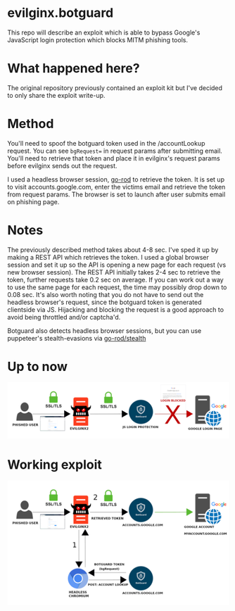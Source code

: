 # evilginx.botguard
This repo will describe an exploit which is able to bypass Google's JavaScript login protection which blocks MITM phishing tools.

# What happened here?
The original repository previously contained an exploit kit but I've decided to only share the exploit write-up.

# Method

You'll need to spoof the botguard token used in the /accountLookup request.
You can see `bgRequest=` in request params after submitting email.
You'll need to retrieve that token and place it in evilginx's request params before evilginx sends out the request.

I used a headless browser session, [go-rod](https://github.com/go-rod/rod) to retrieve the token. It is set up to visit accounts.google.com, enter the victims email and retrieve the token from request params.
The browser is set to launch after user submits email on phishing page.

# Notes

The previously described method takes about 4-8 sec. I've sped it up by making a REST API which retrieves the token. I used a global browser session and set it up so the API is opening a new page for each request (vs new browser session).
The REST API initially takes 2-4 sec to retrieve the token, further requests take 0.2 sec on average. If you can work out a way to use the same page for each request, the time may possibly drop down to 0.08 sec. It's also worth noting that you do not have to send out the headless browser's request, since the botguard token is generated clientside via JS. Hijacking and blocking the request is a good approach to avoid being throttled and/or captcha'd.

Botguard also detects headless browser sessions, but you can use puppeteer's stealth-evasions via [go-rod/stealth](https://github.com/go-rod/stealth)
# Up to now

![current](./current.png)

# Working exploit

![botguard](./botguard.png)
